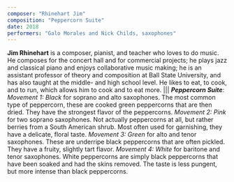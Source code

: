 ```yaml
---
composer: "Rhinehart Jim"
composition: "Peppercorn Suite"
date: 2018
performers: "Galo Morales and Nick Childs, saxophones"
---
```

**Jim Rhinehart** is a composer, pianist, and teacher who loves to do music. He composes for the concert hall and for commercial projects; he plays jazz and classical piano and enjoys collaborative music making; he is an assistant professor of theory and composition at Ball State University, and has also taught at the middle- and high school level. He likes to eat, to cook, and to run, which allows him to cook and to eat more.
|||
**_Peppercorn Suite_**: _Movement 1: Black_ for soprano and alto saxophones. The most common type of peppercorn, these are cooked green peppercorns that are then dried. They have the strongest flavor of the peppercorns. _Movement 2: Pink_ for two soprano saxophones. Not actually peppercorns at all, but rather berries from a South American shrub. Most often used for garnishing, they have a delicate, floral taste. _Movement 3: Green_ for alto and tenor saxophones. These are underripe black peppercorns that are often pickled. They have a fruity, slightly tart flavor. _Movement 4: White_ for baritone and tenor saxophones. White peppercorns are simply black peppercorns that have been soaked and had the skins removed. The taste is less pungent, but more intense than black peppercorns.